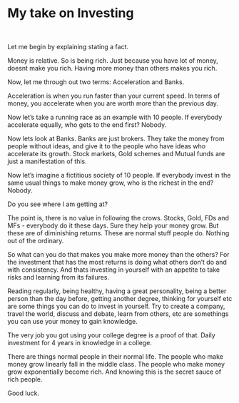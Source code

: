 # My take on Investing

&nbsp;

Let me begin by explaining stating a fact.

Money is relative. So is being rich. Just because you have lot of money, doesnt make you rich. Having more money than others makes you rich.

Now, let me through out two terms: Acceleration and Banks.

Acceleration is when you run faster than your current speed. In terms of money, you accelerate when you are worth more than the previous day.

Now let’s take a running race as an example with 10 people. If everybody accelerate equally, who gets to the end first? Nobody.

Now lets look at Banks. Banks are just brokers. They take the money from people without ideas, and give it to the people who have ideas who accelerate its growth. Stock markets, Gold schemes and Mutual funds are just a manifestation of this.

Now let’s imagine a fictitious society of 10 people. If everybody invest in the same usual things to make money grow, who is the richest in the end? Nobody.

Do you see where I am getting at?

The point is, there is no value in following the crows. Stocks, Gold, FDs and MFs - everybody do it these days. Sure they help your money grow. But these are of diminishing returns. These are normal stuff people do. Nothing out of the ordinary.

So what can you do that makes you make more money than the others? For the investment that has the most returns is doing what others don’t do and with consistency. And thats investing in yourself with an appetite to take risks and learning from its failures.

Reading regularly, being healthy, having a great personality, being a better person than the day before, getting another degree, thinking for yourself etc are some things you can do to invest in yourself. Try to create a company, travel the world, discuss and debate, learn from others, etc are somethings you can use your money to gain knowledge.

The very job you got using your college degree is a proof of that. Daily investment for 4 years in knowledge in a college.

There are things normal people in their normal life. The people who make money grow linearly fall in the middle class. The people who make money grow exponentially become rich. And knowing this is the secret sauce of rich people.


Good luck.
